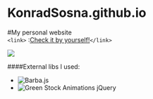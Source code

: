 # KonradSosna.github.io

#My personal website    
  `<link>` :[Check it by yourself!](https://konradsosna.github.io/ "My personal website")`</link>` 

![](https://media.giphy.com/media/Plx6JLzCUp4JFoQoqC/giphy.gif)


####External libs I used:

- ![Barba.js](https://barba.js.org/)
- ![Green Stock Animations](https://greensock.com/gsap/)
 jQuery

